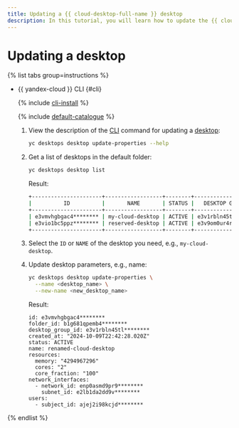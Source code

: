 ```yaml
---
title: Updating a {{ cloud-desktop-full-name }} desktop
description: In this tutorial, you will learn how to update the {{ cloud-desktop-name }} desktop parameters.
---
```


# Updating a desktop

{% list tabs group=instructions %}

- {{ yandex-cloud }} CLI {#cli}

  {% include [cli-install](../../../_includes/cli-install.md) %}

  {% include [default-catalogue](../../../_includes/default-catalogue.md) %}

  1. View the description of the [CLI](../../../cli/index.yaml) command for updating a [desktop](../../../cloud-desktop/concepts/desktops-and-groups.md):

      ```bash
      yc desktops desktop update-properties --help
      ```

  1. Get a list of desktops in the default folder:

      ```bash
      yc desktops desktop list
      ```

      Result:

      ```bash
      +----------------------+------------------+--------+----------------------+---------------------+
      |          ID          |       NAME       | STATUS |   DESKTOP GROUP ID   |   CREATED (UTC-0)   |
      +----------------------+------------------+--------+----------------------+---------------------+
      | e3vmvhgbgac4******** | my-cloud-desktop | ACTIVE | e3v1rbln45tl******** | 2024-10-09 22:42:28 |
      | e3vio1bc5ppz******** | reserved-desktop | ACTIVE | e3v9om0ur4rl******** | 2024-10-09 21:35:17 |
      +----------------------+------------------+--------+----------------------+---------------------+
      ```

  1. Select the `ID` or `NAME` of the desktop you need, e.g., `my-cloud-desktop`.
  1. Update desktop parameters, e.g., name:

      ```bash
      yc desktops desktop update-properties \
        --name <desktop_name> \
        --new-name <new_desktop_name>
      ```

      Result:

      ```text
      id: e3vmvhgbgac4********
      folder_id: b1g681qpemb4********
      desktop_group_id: e3v1rbln45tl********
      created_at: "2024-10-09T22:42:28.020Z"
      status: ACTIVE
      name: renamed-cloud-desktop
      resources:
        memory: "4294967296"
        cores: "2"
        core_fraction: "100"
      network_interfaces:
        - network_id: enp0asmd9pr9********
          subnet_id: e2lb1da2dd9v********
      users:
        - subject_id: ajej2i98kcjd********
      ```

{% endlist %}